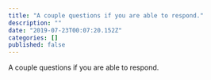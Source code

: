 ```yaml
---
title: "A couple questions if you are able to respond."
description: ""
date: "2019-07-23T00:07:20.152Z"
categories: []
published: false
---
```


A couple questions if you are able to respond.
